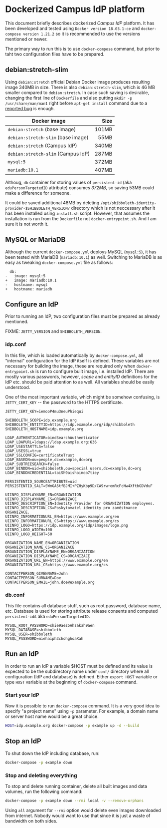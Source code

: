 # Dockerized Campus IdP platform

This document briefly describes dockerized *Campus IdP* platform. It has been developed and tested using `Docker version 18.03.1-ce` and `docker-compose version 1.21.2` so it is recommended to use the versions mentioned or newer.

The primary way to run this is to use `docker-compose` command, but prior to taht two configuration files have to be prepared.

## debian:stretch-slim

Using `debian:stretch` official Debian Docker image produces resulting image 340MB in size. There is also `debian:stretch-slim`, which is 46 MB smaller compared to `debian:stretch`. In case such saving is desirable, changing the first line of `Dockerfile` and also putting `mkdir -p /usr/share/man/man1` right before `apt-get install` command due to a [reported bug][] is enough.

| Docker image                       | Size  |
| ---------------------------------- | -----:|
| `debian:stretch` (base image)      | 101MB |
| `debian:stretch-slim` (base image) |  55MB |
| `debian:stretch` (Campus IdP)      | 340MB |
| `debian:stretch-slim` (Campus IdP) | 287MB |
| `mysql:5`                          | 372MB |
| `mariadb:10.1`                     | 407MB |

Althoug, `db` container for storing values of `persistent-id` (aka `eduPersonTargetedID` attribute) consumes _372MB_, so saving 53MB could make a difference for someone.

It could be saved additional 48MB by deleting `/opt/shibboleth-identity-provider-$SHIBBOLETH_VERSION/` directory which is not neccessary after it has been installed using `install.sh` script. However, that assumes the installation is run from the `Dockerfile` not `docker-entrypoint.sh`. And I am sure it is not worth it.

## MySQL or MariaDB

Although the current `docker-compose.yml` deploys MySQL (`mysql:5`), it has been tested with MariaDB (`mariadb:10.1`) as well. Switching to MariaDB is as easy as tweaking `docker-compose.yml` file as follows:

```
  db:
-   image: mysql:5
+   image: mariadb:10.1
-   hostname: mysql
+   hostname: mariadb
```

## Configure an IdP

Prior to running an IdP, two configuration files must be prepared as already mentioned.

FIXME: `JETTY_VERSION` and `SHIBBOLETH_VERSION`.

### idp.conf

In this file, which is loaded automatically by `docker-compose.yml`, all "internal" configuration for the IdP itself is defined. These variables are not necessary for building the image, these are required only when `docker-entrypoint.sh` is run to configure built image, i.e. installed IdP. There are mostly various passwords, however, _scope_ and _entityID_ definitions for the IdP etc. should be paid attention to as well. All variables should be easily understood.

One of the most important variable, which might be somehow confusing, is `JETTY_CERT_KEY` -- the password to the HTTPS certificate.

```
JETTY_CERT_KEY=iemooP4mu3neuPhiequi

SHIBBOLETH_SCOPE=idp.example.org
SHIBBOLETH_ENTITYID=https://idp.example.org/idp/shibboleth
SHIBBOLETH_HOSTNAME=idp.example.org

LDAP_AUTHENTICATOR=bindSearchAuthenticator
LDAP_LDAPURL=ldaps://ldap.example.org:636
LDAP_USESTARTTLS=false
LDAP_USESSL=true
LDAP_SSLCONFIG=certificateTrust
LDAP_BASEDN=ou=people,dc=example,dc=org
LDAP_SUBTREESEARCH=false
LDAP_BINDDN=uid=shibboleth,ou=special users,dc=example,dc=org
LDAP_BINDDNCREDENTIAL=taiSh9aishaimoo7tiey

PERSISTENTID_SOURCEATTRIBUTE=uid
PERSISTENTID_SALT=SWmGA5tfBJMI+PZHyKbp9D/CA9rw+omRcFcNw4XftbGDVduF

UIINFO_DISPLAYNAME_EN=ORGANIZATION
UIINFO_DISPLAYNAME_CS=ORGANIZACE
UIINFO_DESCRIPTION_EN=Identity Provider for ORGANIZATION employees.
UIINFO_DESCRIPTION_CS=Poskytovatel identity pro zaměstnance ORGANIZACE.
UIINFO_INFORMATIONURL_EN=https://www.example.org/en
UIINFO_INFORMATIONURL_CS=https://www.example.org/cs
UIINFO_LOGO=https://idp.example.org/idp/images/logo.png
UIINFO_LOGO_WIDTH=100
UIINFO_LOGO_HEIGHT=50

ORGANIZATION_NAME_EN=ORGANIZATION
ORGANIZATION_NAME_CS=ORGANIZACE
ORGANIZATION_DISPLAYNAME_EN=ORGANIZATION
ORGANIZATION_DISPLAYNAME_CS=ORGANIZACE
ORGANIZATION_URL_EN=https://www.example.org/en
ORGANIZATION_URL_CS=https://www.example.org/cs

CONTACTPERSON_GIVENNAME=John
CONTACTPERSON_SURNAME=Doe
CONTACTPERSON_EMAIL=john.doe@example.org
```

### db.conf

This file contains all database stuff, such as root password, database name, etc. Database is used for storing attribute release consents and computed `persistent-id`s aka `eduPersonTargetedID`.

```
MYSQL_ROOT_PASSWORD=shie9aez5Ahzakah9aen
MYSQL_DATABASE=shibboleth
MYSQL_USER=shibboleth
MYSQL_PASSWORD=miehaiph3chohghoaXah
```

## Run an IdP

In order to run an IdP a variable $HOST must be defined and its value is expected to be the subdirectory name under `conf/` directory where all configuration (IdP and database) is defined. Either `export HOST` variable or type `HOST` variable at the beginning of `docker-compose` command.

### Start your IdP

Now it is possible to run `docker-compose` command. It is a very good idea to specify "a project name" using `-p` parameter. For example, a domain name or server host name would be a great choice.

```bash
HOST=idp.example.org docker-compose -p example up -d --build
```

## Stop an IdP

To shut down the IdP including database, run:

```bash
docker-compose -p example down
```

### Stop and deleting everything

To stop and delete running container, delete all built images and data volumes, run the following command:

```bash
docker-compose -p example down --rmi local -v --remove-orphans
```

Using `all` argument for `--rmi` option would delete even images downloaded from internet. Nobody would want to use that since it is just a waste of bandwidth on both sides.

[reported bug]: https://bugs.debian.org/cgi-bin/bugreport.cgi?bug=863199

